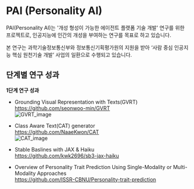 
# PAI (Personality AI)

PAI(Personality AI)는 '개성 형성이 가능한 에이전트 플랫폼 기술 개발' 연구를 위한 프로젝트로, 인공지능에 인간의 개성을 부여하는 연구를 목표로 하고 있습니다.


본 연구는 과학기술정보통신부와 정보통신기획평가원의 지원을 받아 ‘사람 중심 인공지능 핵심 원천기술 개발’ 사업의 일환으로 수행되고 있습니다.
   
   

## 단계별 연구 성과

**1단계 연구 성과**
- Grounding Visual Representation with Texts(GVRT)  
  https://github.com/seonwoo-min/GVRT  
  ![GVRT_image](https://github.com/user-attachments/assets/d26f1fed-f829-4119-82ef-e26ba64c5c2b)
  
- Class Aware Text(CAT) generator  
  https://github.com/NaaeKwon/CAT  
  ![CAT_image](https://github.com/user-attachments/assets/7552614a-cd48-4a83-975f-0f56306fa59d)  

- Stable Baslines with JAX & Haiku  
  https://github.com/kwk2696/sb3-jax-haiku

- Overview of Personality Trait Prediction Using Single-Modality or Multi-Modality Approaches  
  https://github.com/ISSR-CBNU/Personality-trait-prediction


